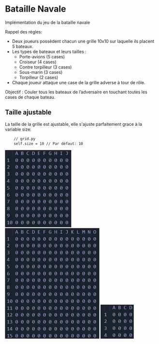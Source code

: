 # Bataille Navale

Implémentation du jeu de la bataille navale 

Rappel des règles:
- Deux joueurs possèdent chacun une grille 10x10 sur laquelle ils placent 5 bateaux.
- Les types de bateaux et leurs tailles :
    - Porte-avions (5 cases)
    - Croiseur (4 cases)
    - Contre torpilleur (3 cases)
    - Sous-marin (3 cases)
    - Torpilleur (2 cases)
- Chaque joueur attaque une case de la grille adverse à tour de rôle.

Objectif : Couler tous les bateaux de l’adversaire en touchant toutes les cases de chaque bateau.

## Taille ajustable

La taille de la grille est ajustable, elle s'ajuste parfaitement grace à la variable size:
```
    // grid.py
    self.size = 10 // Par défaut: 10
```

![alt text](https://github.com/Maxence-villet/Bataille-Navale/blob/main/images/grid-size-10.png)    ![alt text](https://github.com/Maxence-villet/Bataille-Navale/blob/main/images/grid-size-15.png) ![alt text](https://github.com/Maxence-villet/Bataille-Navale/blob/main/images/grid-size-4.png)
